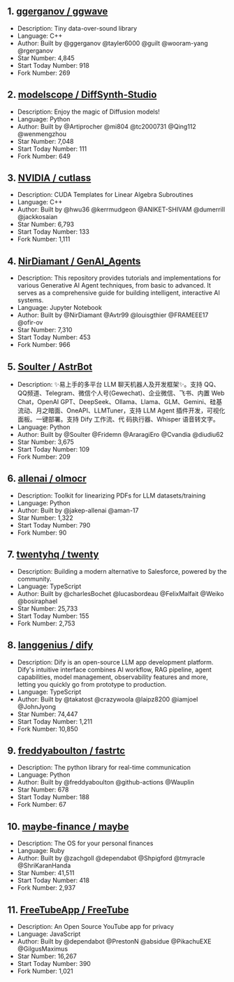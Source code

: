 ## 1. [ggerganov / ggwave](https://github.com/ggerganov/ggwave)
- Description: Tiny data-over-sound library
- Language: C++
- Author: Built by @ggerganov @tayler6000 @guilt @wooram-yang @rgerganov
- Star Number: 4,845
- Start Today Number: 918
- Fork Number: 269

## 2. [modelscope / DiffSynth-Studio](https://github.com/modelscope/DiffSynth-Studio)
- Description: Enjoy the magic of Diffusion models!
- Language: Python
- Author: Built by @Artiprocher @mi804 @tc2000731 @Qing112 @wenmengzhou
- Star Number: 7,048
- Start Today Number: 111
- Fork Number: 649

## 3. [NVIDIA / cutlass](https://github.com/NVIDIA/cutlass)
- Description: CUDA Templates for Linear Algebra Subroutines
- Language: C++
- Author: Built by @hwu36 @kerrmudgeon @ANIKET-SHIVAM @dumerrill @jackkosaian
- Star Number: 6,793
- Start Today Number: 133
- Fork Number: 1,111

## 4. [NirDiamant / GenAI_Agents](https://github.com/NirDiamant/GenAI_Agents)
- Description: This repository provides tutorials and implementations for various Generative AI Agent techniques, from basic to advanced. It serves as a comprehensive guide for building intelligent, interactive AI systems.
- Language: Jupyter Notebook
- Author: Built by @NirDiamant @Avtr99 @louisgthier @FRAMEEE17 @ofir-ov
- Star Number: 7,310
- Start Today Number: 453
- Fork Number: 966

## 5. [Soulter / AstrBot](https://github.com/Soulter/AstrBot)
- Description: ✨易上手的多平台 LLM 聊天机器人及开发框架✨。支持 QQ、QQ频道、Telegram、微信个人号(Gewechat)、企业微信、飞书、内置 Web Chat，OpenAI GPT、DeepSeek、Ollama、Llama、GLM、Gemini、硅基流动、月之暗面、OneAPI、LLMTuner，支持 LLM Agent 插件开发，可视化面板。一键部署。支持 Dify 工作流、代
码执行器、Whisper 语音转文字。
- Language: Python
- Author: Built by @Soulter @Fridemn @AraragiEro @Cvandia @diudiu62
- Star Number: 3,675
- Start Today Number: 109
- Fork Number: 209

## 6. [allenai / olmocr](https://github.com/allenai/olmocr)
- Description: Toolkit for linearizing PDFs for LLM datasets/training
- Language: Python
- Author: Built by @jakep-allenai @aman-17
- Star Number: 1,322
- Start Today Number: 790
- Fork Number: 90

## 7. [twentyhq / twenty](https://github.com/twentyhq/twenty)
- Description: Building a modern alternative to Salesforce, powered by the community.
- Language: TypeScript
- Author: Built by @charlesBochet @lucasbordeau @FelixMalfait @Weiko @bosiraphael
- Star Number: 25,733
- Start Today Number: 155
- Fork Number: 2,753

## 8. [langgenius / dify](https://github.com/langgenius/dify)
- Description: Dify is an open-source LLM app development platform. Dify's intuitive interface combines AI workflow, RAG pipeline, agent capabilities, model management, observability features and more, letting you quickly go from prototype to production.
- Language: TypeScript
- Author: Built by @takatost @crazywoola @laipz8200 @iamjoel @JohnJyong
- Star Number: 74,447
- Start Today Number: 1,211
- Fork Number: 10,850

## 9. [freddyaboulton / fastrtc](https://github.com/freddyaboulton/fastrtc)
- Description: The python library for real-time communication
- Language: Python
- Author: Built by @freddyaboulton @github-actions @Wauplin
- Star Number: 678
- Start Today Number: 188
- Fork Number: 67

## 10. [maybe-finance / maybe](https://github.com/maybe-finance/maybe)
- Description: The OS for your personal finances
- Language: Ruby
- Author: Built by @zachgoll @dependabot @Shpigford @tmyracle @ShriKaranHanda
- Star Number: 41,511
- Start Today Number: 418
- Fork Number: 2,937

## 11. [FreeTubeApp / FreeTube](https://github.com/FreeTubeApp/FreeTube)
- Description: An Open Source YouTube app for privacy
- Language: JavaScript
- Author: Built by @dependabot @PrestonN @absidue @PikachuEXE @GilgusMaximus
- Star Number: 16,267
- Start Today Number: 390
- Fork Number: 1,021